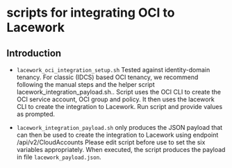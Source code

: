 # scripts for integrating OCI to Lacework

## Introduction

* ```lacework_oci_integration_setup.sh```
Tested against identity-domain tenancy. For classic (IDCS) based OCI tenancy, we recommend following the manual steps and the helper script lacework_integration_payload.sh..
Script uses the OCI CLI to create the OCI service account, OCI group and policy. It then uses the lacework CLI to create the integration to Lacework.
Run script and provide values as prompted.

* ```lacework_integration_payload.sh``` only produces the JSON payload that can then be used to create the integration to Lacework using endpoint /api/v2/CloudAccounts
Please edit script before use to set the six variables appropriately. When executed, the script produces the payload in file ```lacework_payload.json```.
